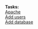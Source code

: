 **Tasks:**  
[Apache](https://github.com/MederD/ansible_certification_prep/blob/main/apache.md)  
[Add users](https://github.com/MederD/ansible_certification_prep/blob/main/add_users.md)  
[Add database](https://github.com/MederD/ansible_certification_prep/blob/main/create_database.md)  
